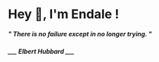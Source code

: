 <h1 title="head"> Hey 👋, I'm Endale !</h1>

**<h5><i>" There is no failure except in no longer trying. "</i></h5>**

*<b>___ Elbert Hubbard ___</b>*
